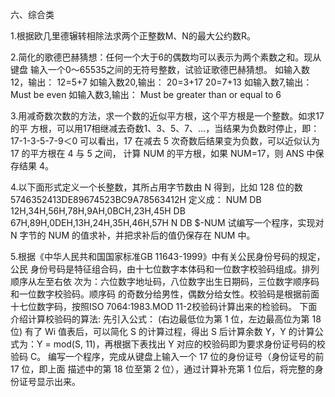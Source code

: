 
六、综合类

1.根据欧几里德辗转相除法求两个正整数M、N的最大公约数R。 

2.简化的歌德巴赫猜想：任何一个大于6的偶数均可以表示为两个素数之和。现从键盘 输入一个0～65535之间的无符号整数，试验证歌德巴赫猜想。
如输入数12，输出： 12=5+7 如输入数20,输出： 20=3+17 20=7+13 如输入数7,输出： Must be even 如输入数3,输出： Must be greater than or equal to 6 

3.用减奇数次数的方法，求一个数的近似平方根，这个平方根是一个整数。如求17的平 方根，可以用17相继减去奇数1、3、5、7、…，当结果为负数时停止，即： 17-1-3-5-7-9＜0 可以看出，17 在减去 5 次奇数后结果变为负数，可以近似认为 17 的平方根在 4 与 5 之间， 计算 NUM 的平方根，如果 NUM=17，则 ANS 中保存结果 4。

4.以下面形式定义一个长整数，其所占用字节数由 N 得到，比如 128 位的数 5746352413DE89674523BC9A78563412H 定义成： NUM DB 12H,34H,56H,78H,9AH,0BCH,23H,45H DB 67H,89H,0DEH,13H,24H,35H,46H,57H N DB $-NUM 试编写一个程序，实现对 N 字节的 NUM 的值求补，并把求补后的值仍保存在 NUM 中。 

5.根据《中华人民共和国国家标准GB 11643-1999》中有关公民身份号码的规定，公民 身份号码是特征组合码，由十七位数字本体码和一位数字校验码组成。排列顺序从左至右依 次为：六位数字地址码，八位数字出生日期码，三位数字顺序码和一位数字校验码。顺序码 的奇数分给男性，偶数分给女性。校验码是根据前面十七位数字码，按照ISO 7064:1983.MOD 11-2校验码计算出来的检验码。 下面介绍计算校验码的算法: 先引入公式： (右边最低位为第 1 位，左边最高位为第 18 位)
有了 Wi 值表后，可以简化 S 的计算过程，得出 S 后计算余数 Y，Y 的计算公式为：Y = mod(S, 11)，再根据下表找出 Y 对应的校验码即为要求身份证号码的校验码 C。
编写一个程序，完成从键盘上输入一个 17 位的身份证号（身份证号的前 17 位，即上面 描述中的第 18 位至第 2 位），通过计算补充第 1 位后，将完整的身份证号显示出来。